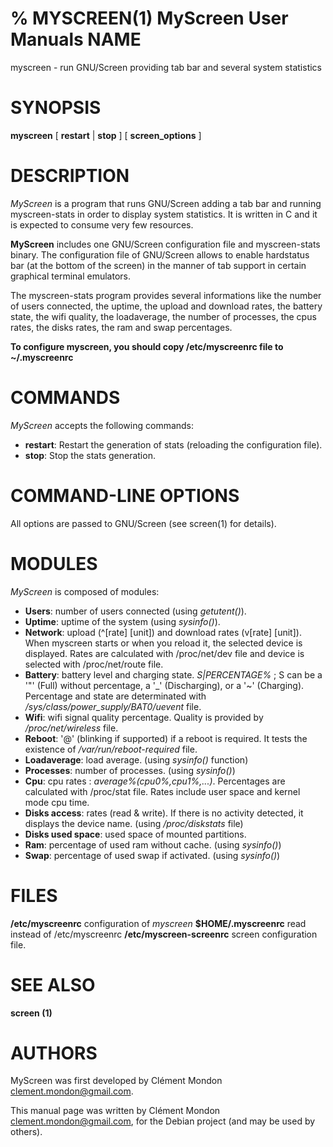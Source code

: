 % MYSCREEN(1) MyScreen User Manuals
NAME
===

myscreen - run GNU/Screen providing tab bar and several system statistics

SYNOPSIS
===

**myscreen** [ **restart** | **stop** ] [ **screen_options** ]

DESCRIPTION
===

*MyScreen* is a program that runs GNU/Screen adding a tab bar and running myscreen-stats in order to display system statistics.
It is written in C and it is expected to consume very few resources.

**MyScreen** includes one GNU/Screen configuration file and myscreen-stats binary.
The configuration file of GNU/Screen allows to enable hardstatus bar (at the bottom of the screen) in the
manner of tab support in certain graphical terminal emulators.

The myscreen-stats program provides several informations like the number of users connected, the uptime, the upload and download rates, the battery state, the wifi quality, the loadaverage, the number of processes, the cpus rates, the disks rates, the ram and swap percentages.

**To configure myscreen, you should copy /etc/myscreenrc file to ~/.myscreenrc**

COMMANDS
===

*MyScreen* accepts the following commands:

- **restart**: Restart the generation of stats (reloading the configuration file). 
- **stop**: Stop the stats generation. 

COMMAND-LINE OPTIONS
===

All options are passed to GNU/Screen (see screen(1) for details). 

MODULES
===

*MyScreen* is composed of modules:

- **Users**: number of users connected (using *getutent()*). 
- **Uptime**: uptime of the system (using *sysinfo()*).  
- **Network**: upload (\^[rate] [unit]) and download rates (v[rate] [unit]). When myscreen starts or when you reload it, the selected device is displayed. Rates are calculated with /proc/net/dev file and device is selected with /proc/net/route file.
- **Battery**: battery level and charging state.  *S|PERCENTAGE%* ; S can be a '"' (Full) without percentage, a '_' (Discharging), or a '~' (Charging). Percentage and state are determinated with */sys/class/power_supply/BAT0/uevent* file.
- **Wifi**: wifi signal quality percentage.  Quality is provided by */proc/net/wireless* file.
- **Reboot**: '@' (blinking if supported) if a reboot is required. It tests the existence of */var/run/reboot-required* file. 
- **Loadaverage**: load average. (using *sysinfo()* function)
- **Processes**: number of processes. (using *sysinfo()*) 
- **Cpu**: cpu rates : *average%(cpu0%,cpu1%,...)*. Percentages are calculated with /proc/stat file. Rates include user space and kernel mode cpu time.
- **Disks access**: rates (read & write). If there is no activity detected, it displays the device name. (using */proc/diskstats* file)
- **Disks used space**: used space of mounted partitions.
- **Ram**: percentage of used ram without cache. (using *sysinfo()*)
- **Swap**: percentage of used swap if activated. (using *sysinfo()*)


FILES
===
**/etc/myscreenrc** configuration of *myscreen*
**$HOME/.myscreenrc** read instead of /etc/myscreenrc 
**/etc/myscreen-screenrc** screen configuration file.

SEE ALSO
===
**screen (1)**

AUTHORS
===

MyScreen was first developed by Clément Mondon <clement.mondon@gmail.com>.

This manual page was written by Clément Mondon <clement.mondon@gmail.com>, for the Debian project (and may be used by others).

